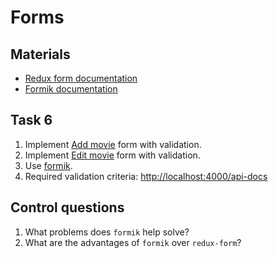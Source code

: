 # Forms

## Materials
- [Redux form documentation](https://redux-form.com/8.3.0/docs/gettingstarted.md/)
- [Formik documentation](https://formik.org/docs/overview)

## Task 6
1. Implement [Add movie](https://projects.invisionapp.com/share/F9VXQ7IMZGY/#/screens/406802247) form with validation.
2. Implement [Edit movie](https://projects.invisionapp.com/share/F9VXQ7IMZGY/#/screens/406802252) form with validation.
3. Use [formik](https://www.npmjs.com/package/formik).
4. Required validation criteria: [http://localhost:4000/api-docs](http://localhost:4000/api-docs)

## Control questions
1. What problems does `formik` help solve?
2. What are the advantages of `formik` over `redux-form`?
